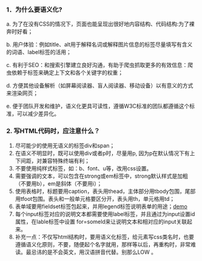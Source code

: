 ### 1．为什么要语义化?

a. 为了在没有CSS的情况下，页面也能呈现出很好地内容结构、代码结构:为了裸奔时好看；

b. 用户体验：例如title、alt用于解释名词或解释图片信息的标签尽量填写有含义的词语、label标签的活用；

c. 有利于SEO：和搜索引擎建立良好沟通，有助于爬虫抓取更多的有效信息：爬虫依赖于标签来确定上下文和各个关键字的权重；

d. 方便其他设备解析（如屏幕阅读器、盲人阅读器、移动设备）以有意义的方式来渲染网页；

e. 便于团队开发和维护，语义化更具可读性，遵循W3C标准的团队都遵循这个标准，可以减少差异化。



### 2. 写HTML代码时，应注意什么？

1. 尽可能少的使用无语义的标签div和span；
2. 在语义不明显时，既可以使用div或者p时，尽量用p, 因为p在默认情况下有上下间距，对兼容特殊终端有利；
3. 不要使用纯样式标签，如：b、font、u等，改用css设置。
4. 需要强调的文本，可以包含在strong或em标签中，strong默认样式是加粗（不要用b），em是斜体（不要用i）；
5. 使用表格时，标题要用caption，表头用thead，主体部分用tbody包围，尾部用tfoot包围。表头和一般单元格要区分开，表头用th，单元格用td；
6. 表单域要用fieldset标签包起来，并用legend标签说明表单的用途；[demo](https://link.jianshu.com?t=http://www.runoob.com/tags/tag-fieldset.html)
7. 每个input标签对应的说明文本都需要使用label标签，并且通过为input设置id属性，在lable标签中设置    for=someld来让说明文本和相对应的input关联起来。
8. 补充一点：不仅写html结构时，要用语义化标签，给元素写css类名时，也要遵循语义化原则，不要，随便起个名字就用，那样等以后，再重构时，非常难读。最忌讳的是不会英文，用汉语拼音代替。别那么LOW 。